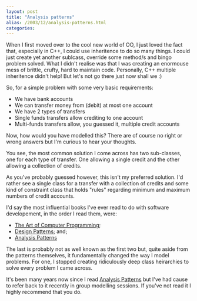 ```yaml
---
layout: post
title: "Analysis patterns"
alias: /2003/12/analysis-patterns.html
categories:
---
```

When I first moved over to the cool new world of OO, I just loved the fact that, especially in C++, I could use inheritence to do so many things. I could just create yet another sublcass, override some method/s and bingo problem solved. What I didn't realise was that I was creating an enormouse mess of brittle, crufty, hard to maintain code. Personally, C++ multiple inheritence didn't help! But let's not go there just now shall we :)

So, for a simple problem with some very basic requirements:

* We have bank accounts
* We can transfer money from (debit) at most one account
* We have 2 types of transfers
* Single funds transfers allow crediting to one account
* Multi-funds transfers allow, you guessed it, multiple credit accounts

Now, how would you have modelled this? There are of course no right or wrong answers but I'm curious to hear your thoughts.

You see, the most common solution I come across has two sub-classes, one for each type of transfer. One allowing a single credit and the other allowing a collection of credits.

As you've probably guessed however, this isn't my preferred solution. I'd rather see a single class for a transfer with a collection of credits and some kind of constraint class that holds "rules" regarding minimum and maximum numbers of credit accounts.

I'd say the most influential books I've ever read to do with software developement, in the order I read them, were:

* [The Art of Computer Programming](http://www.amazon.com/exec/obidos/ASIN/0201485419/qid=1070969495/sr=2-1/ref=sr_2_1/104-9671265-6859168);
* [Design Patterns](http://www.amazon.com/exec/obidos/tg/detail/-/0201633612/104-9671265-6859168?v=glance); and;
* [Analysis Patterns](http://www.amazon.com/exec/obidos/tg/detail/-/0201895420/104-9671265-6859168?v=glance)

The last is probably not as well known as the first two but, quite aside from the patterns themselves, it fundamentally changed the way I model problems. For one, I stopped creating ridiculously deep class heirarchies to solve every problem I came across.

It's been many years now since I read [Analysis Patterns](http://www.amazon.com/exec/obidos/tg/detail/-/0201895420/104-9671265-6859168?v=glance) but I've had cause to refer back to it recently in group modelling sessions. If you've not read it I highly recommend that you do.
